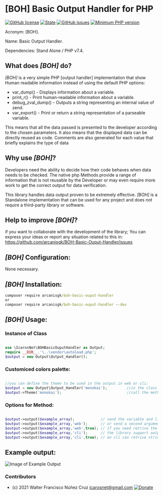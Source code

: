 # [BOH] Basic Output Handler for PHP

[![GitHub license](https://img.shields.io/github/license/arcanisgk/BOH-Basic-Ouput-Handler)](https://github.com/arcanisgk/BOH-Basic-Ouput-Handler/blob/main/LICENSE)
[![State](https://img.shields.io/static/v1?label=release&message=1.0.0&color=blue 'Latest known version')](https://github.com/arcanisgk/BOH-Basic-Ouput-Handler/tree/v0.1.3-alpha) <!-- __SEMANTIC_VERSION_LINE__ -->
[![GitHub issues](https://img.shields.io/github/issues/arcanisgk/BOH-Basic-Ouput-Handler)](https://github.com/arcanisgk/BOH-Basic-Ouput-Handler/issues)
[![Minimum PHP version](https://img.shields.io/static/v1?label=PHP&message=7.4.0+or+higher&color=blue "Minimum PHP version")](https://www.php.net/releases/7_4_0.php)

Acronym: [BOH].

Name: Basic Output Handler.

Dependencies: Stand Alone / PHP v7.4.

## What does *[BOH]* do?

*[BOH]* is a very simple PHP [output handler] implementation that show Human readable information instead of using the default PHP options:

- var_dump() - Displays information about a variable.
- print_r() - Print human-readable information about a variable.
- debug_zval_dump() - Outputs a string representing an internal value of zend.
- var_export() - Print or return a string representation of a parseable variable.

This means that all the data passed is presented to the developer according to the chosen parameters. It also means that the displayed data can be directly reused as code. Comments are also generated for each value that briefly explains the type of data

## Why use *[BOH]*?

Developers need the ability to decide how their code behaves when data needs to be checked. The native php Methods provide a range of information that is not reusable by the Developer or may even require more work to get the correct output for data verification.

This library handles data output proven to be extremely effective. *[BOH]* is a
Standalone implementation that can be used for any project and does not require a third-party library or software.

## Help to improve *[BOH]*?

if you want to collaborate with the development of the library; You can express your ideas or report any situation related to this in:
https://github.com/arcanisgk/BOH-Basic-Ouput-Handler/issues

## *[BOH]* Configuration:
None necessary.

## *[BOH]* Installation:

```cmd
composer require arcanisgk/boh-basic-ouput-handler
or 
composer require arcanisgk/boh-basic-ouput-handler --dev
```

## *[BOH]* Usage:

### Instance of Class
```php

use \IcarosNet\BOHBasicOuputHandler as Output;
require __DIR__.'\..\vendor\autoload.php';
$output = new Output\Output_Handler();
```

### Customiced colors palette:

```php

//you can define the theme to be used in the output in web or cli:
$output = new Output\Output_Handler('monokai');         //in the class Instance or
$output->Theme('monokai');                              //call the method Theme
```


### Options for Method:
```php

$output->output($example_array);            // send the variable and library would check the best output for you.
$output->output($example_array,'web');      // or send a second argument for enviroment 'web' or 'cli'.
$output->output($example_array,'web',true); // if you need retrive the string instead of output send true in thirt param.
$output->output($example_array,'cli');      // the library support output for CLI enviroment.
$output->output($example_array,'cli',true); // an cli can retrive strings.
```

## Example output:

![Image of Example Output ](https://i.imgur.com/5WQ1Dd4.jpg)

### Contributors
- (c) 2021 Walter Francisco Núñez Cruz icarosnet@gmail.com [![Donate](https://img.shields.io/static/v1?label=Donate&message=PayPal.me/wnunez86&color=brightgreen)](https://www.paypal.me/wnunez86/4.99USD)
